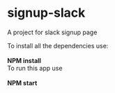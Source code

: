 # signup-slack

A project for slack signup page

To install all the dependencies use:
<br>
<br>
<b>NPM install</b>
<br>
To run this app use
<br>
<br>
<b>NPM start</b>
